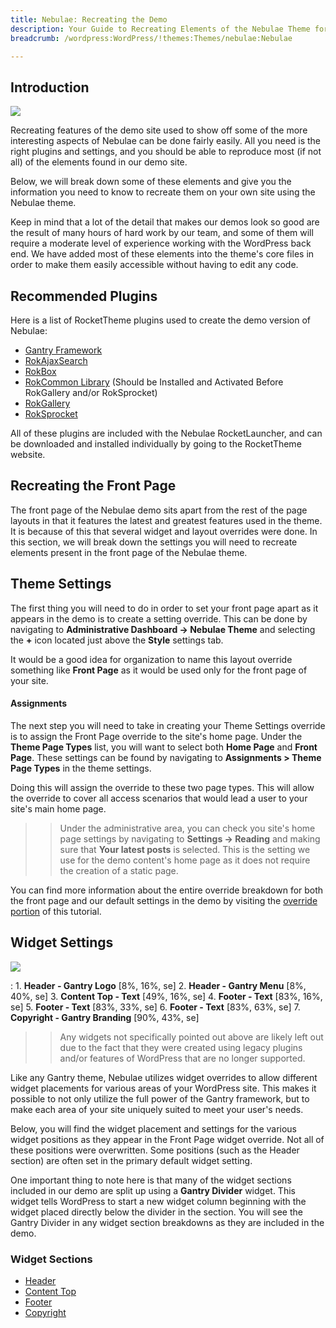 ```yaml
---
title: Nebulae: Recreating the Demo
description: Your Guide to Recreating Elements of the Nebulae Theme for WordPress
breadcrumb: /wordpress:WordPress/!themes:Themes/nebulae:Nebulae

---
```


Introduction
-----

![][nebulae2]

Recreating features of the demo site used to show off some of the more interesting aspects of Nebulae can be done fairly easily. All you need is the right plugins and settings, and you should be able to reproduce most (if not all) of the elements found in our demo site.

Below, we will break down some of these elements and give you the information you need to know to recreate them on your own site using the Nebulae theme.

Keep in mind that a lot of the detail that makes our demos look so good are the result of many hours of hard work by our team, and some of them will require a moderate level of experience working with the WordPress back end. We have added most of these elements into the theme's core files in order to make them easily accessible without having to edit any code.

Recommended Plugins
-----

Here is a list of RocketTheme plugins used to create the demo version of Nebulae:

* [Gantry Framework][gantry]
* [RokAjaxSearch][rokajaxsearch]
* [RokBox][rokbox]
* [RokCommon Library](http://www.rockettheme.com/wordpress/plugins/rokutilities) (Should be Installed and Activated Before RokGallery and/or RokSprocket)
* [RokGallery][rokgallery]
* [RokSprocket][roksprocket]

All of these plugins are included with the Nebulae RocketLauncher, and can be downloaded and installed individually by going to the RocketTheme website.

Recreating the Front Page
-----

The front page of the Nebulae demo sits apart from the rest of the page layouts in that it features the latest and greatest features used in the theme. It is because of this that several widget and layout overrides were done. In this section, we will break down the settings you will need to recreate elements present in the front page of the Nebulae theme.

Theme Settings
-----

The first thing you will need to do in order to set your front page apart as it appears in the demo is to create a setting override. This can be done by navigating to **Administrative Dashboard -> Nebulae Theme** and selecting the **+** icon located just above the **Style** settings tab.

It would be a good idea for organization to name this layout override something like **Front Page** as it would be used only for the front page of your site.

#### Assignments

The next step you will need to take in creating your Theme Settings override is to assign the Front Page override to the site's home page. Under the **Theme Page Types** list, you will want to select both **Home Page** and **Front Page**. These settings can be found by navigating to **Assignments > Theme Page Types** in the theme settings.

Doing this will assign the override to these two page types. This will allow the override to cover all access scenarios that would lead a user to your site's main home page.

>> Under the administrative area, you can check you site's home page settings by navigating to **Settings -> Reading** and making sure that **Your latest posts** is selected. This is the setting we use for the demo content's home page as it does not require the creation of a static page.

You can find more information about the entire override breakdown for both the front page and our default settings in the demo by visiting the [override portion][demooverride] of this tutorial.

Widget Settings
-----

![][Nebulae]

:   1. **Header - Gantry Logo** [8%, 16%, se]
    2. **Header - Gantry Menu** [8%, 40%, se]
    3. **Content Top - Text** [49%, 16%, se]
    4. **Footer - Text** [83%, 16%, se]
    5. **Footer - Text** [83%, 33%, se]
    6. **Footer - Text** [83%, 63%, se]
    7. **Copyright - Gantry Branding** [90%, 43%, se]

>> Any widgets not specifically pointed out above are likely left out due to the fact that they were created using legacy plugins and/or features of WordPress that are no longer supported.

Like any Gantry theme, Nebulae utilizes widget overrides to allow different widget placements for various areas of your WordPress site. This makes it possible to not only utilize the full power of the Gantry framework, but to make each area of your site uniquely suited to meet your user's needs.

Below, you will find the widget placement and settings for the various widget positions as they appear in the Front Page widget override. Not all of these positions were overwritten. Some positions (such as the Header section) are often set in the primary default widget setting.

One important thing to note here is that many of the widget sections included in our demo are split up using a **Gantry Divider** widget. This widget tells WordPress to start a new widget column beginning with the widget placed directly below the divider in the section. You will see the Gantry Divider in any widget section breakdowns as they are included in the demo.

### Widget Sections

* [Header][header]
* [Content Top][contenttop]
* [Footer][footer]
* [Copyright][copyright]

[gantry]: http://gantry.org/downloads
[rokajaxsearch]: http://www.rockettheme.com/wordpress/plugins/rokajaxsearch
[rokbox]: http://www.rockettheme.com/wordpress/plugins/rokbox
[roksprocket]: http://www.rockettheme.com/wordpress/plugins/roksprocket
[Nebulae]: assets/nebulae2.jpeg
[nebulae2]: assets/nebulae.jpeg
[roksprocket]: http://www.rockettheme.com/wordpress/plugins/roksprocket
[rokgallery]: http://www.rockettheme.com/wordpress/plugins/rokgallery
[faq]: faq.md
[override]: http://docs.gantry.org/gantry4/configure
[navigation]: demo_navigation.md
[header]: demo_header.md
[feature]: demo_feature.md
[navigation]: demo_navigation.md
[maintop]: demo_maintop.md
[contenttop]: demo_contenttop.md
[post]: demo_post.md
[sidebar]: demo_sidebar.md
[mainbottom]: demo_mainbottom.md
[footer]: demo_footer.md
[copyright]: demo_copyright.md
[demooverride]: demo_override.md
